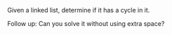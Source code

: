 Given a linked list, determine if it has a cycle in it.

Follow up:
Can you solve it without using extra space?